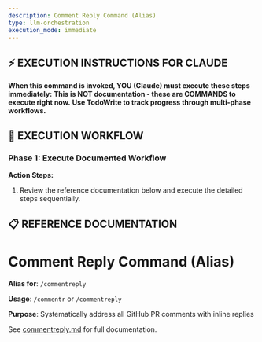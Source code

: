```yaml
---
description: Comment Reply Command (Alias)
type: llm-orchestration
execution_mode: immediate
---
```

## ⚡ EXECUTION INSTRUCTIONS FOR CLAUDE
**When this command is invoked, YOU (Claude) must execute these steps immediately:**
**This is NOT documentation - these are COMMANDS to execute right now.**
**Use TodoWrite to track progress through multi-phase workflows.**

## 🚨 EXECUTION WORKFLOW

### Phase 1: Execute Documented Workflow

**Action Steps:**
1. Review the reference documentation below and execute the detailed steps sequentially.

## 📋 REFERENCE DOCUMENTATION

# Comment Reply Command (Alias)

**Alias for**: `/commentreply`

**Usage**: `/commentr` or `/commentreply`

**Purpose**: Systematically address all GitHub PR comments with inline replies

See [commentreply.md](./commentreply.md) for full documentation.
